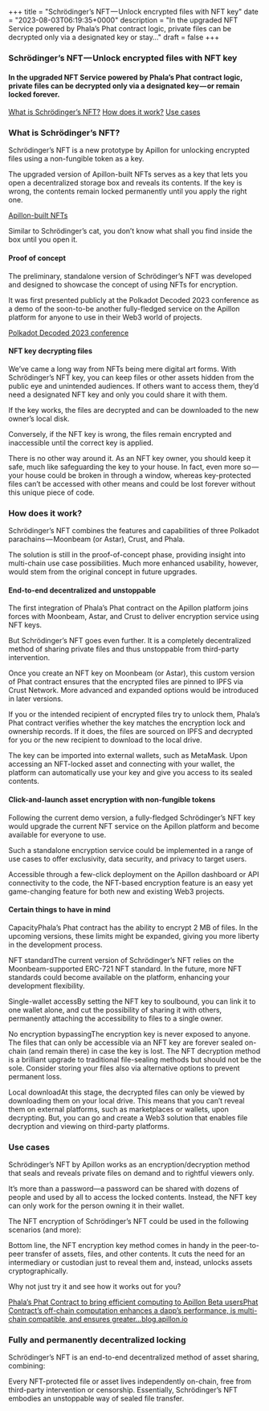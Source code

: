 +++
title = "Schrödinger’s NFT — Unlock encrypted files with NFT key"
date = "2023-08-03T06:19:35+0000"
description = "In the upgraded NFT Service powered by Phala’s Phat contract logic, private files can be decrypted only via a designated key or stay…"
draft = false
+++

### Schrödinger’s NFT — Unlock encrypted files with NFT key


#### In the upgraded NFT Service powered by Phala’s Phat contract logic, private files can be decrypted only via a designated key — or remain locked forever.

[What is Schrödinger’s NFT?](#d185)
[How does it work?](#360f)
[Use cases](#0b8a)

### What is Schrödinger’s NFT?


Schrödinger’s NFT is a new prototype by Apillon for unlocking encrypted files using a non-fungible token as a key.


The upgraded version of Apillon-built NFTs serves as a key that lets you open a decentralized storage box and reveals its contents. If the key is wrong, the contents remain locked permanently until you apply the right one.

[Apillon-built NFTs](https://wiki.apillon.io/build/2-web3-services.html#nfts)

Similar to Schrödinger’s cat, you don’t know what shall you find inside the box until you open it.


#### Proof of concept


The preliminary, standalone version of Schrödinger’s NFT was developed and designed to showcase the concept of using NFTs for encryption.


It was first presented publicly at the Polkadot Decoded 2023 conference as a demo of the soon-to-be another fully-fledged service on the Apillon platform for anyone to use in their Web3 world of projects.

[Polkadot Decoded 2023 conference](https://medium.com/apillon/polkadot-has-decoded-a-new-future-cf1f8bab2a24#c166)

#### NFT key decrypting files


We’ve came a long way from NFTs being mere digital art forms. With Schrödinger’s NFT key, you can keep files or other assets hidden from the public eye and unintended audiences. If others want to access them, they’d need a designated NFT key and only you could share it with them.


If the key works, the files are decrypted and can be downloaded to the new owner’s local disk.


Conversely, if the NFT key is wrong, the files remain encrypted and inaccessible until the correct key is applied.


There is no other way around it. As an NFT key owner, you should keep it safe, much like safeguarding the key to your house. In fact, even more so — your house could be broken in through a window, whereas key-protected files can’t be accessed with other means and could be lost forever without this unique piece of code.


### How does it work?


Schrödinger’s NFT combines the features and capabilities of three Polkadot parachains — Moonbeam (or Astar), Crust, and Phala.


The solution is still in the proof-of-concept phase, providing insight into multi-chain use case possibilities. Much more enhanced usability, however, would stem from the original concept in future upgrades.


#### End-to-end decentralized and unstoppable


The first integration of Phala’s Phat contract on the Apillon platform joins forces with Moonbeam, Astar, and Crust to deliver encryption service using NFT keys.


But Schrödinger’s NFT goes even further. It is a completely decentralized method of sharing private files and thus unstoppable from third-party intervention.


Once you create an NFT key on Moonbeam (or Astar), this custom version of Phat contract ensures that the encrypted files are pinned to IPFS via Crust Network. More advanced and expanded options would be introduced in later versions.


If you or the intended recipient of encrypted files try to unlock them, Phala’s Phat contract verifies whether the key matches the encryption lock and ownership records. If it does, the files are sourced on IPFS and decrypted for you or the new recipient to download to the local drive.


The key can be imported into external wallets, such as MetaMask. Upon accessing an NFT-locked asset and connecting with your wallet, the platform can automatically use your key and give you access to its sealed contents.


#### Click-and-launch asset encryption with non-fungible tokens


Following the current demo version, a fully-fledged Schrödinger’s NFT key would upgrade the current NFT service on the Apillon platform and become available for everyone to use.


Such a standalone encryption service could be implemented in a range of use cases to offer exclusivity, data security, and privacy to target users.


Accessible through a few-click deployment on the Apillon dashboard or API connectivity to the code, the NFT-based encryption feature is an easy yet game-changing feature for both new and existing Web3 projects.


#### Certain things to have in mind


CapacityPhala’s Phat contract has the ability to encrypt 2 MB of files. In the upcoming versions, these limits might be expanded, giving you more liberty in the development process.


NFT standardThe current version of Schrödinger’s NFT relies on the Moonbeam-supported ERC-721 NFT standard. In the future, more NFT standards could become available on the platform, enhancing your development flexibility.


Single-wallet accessBy setting the NFT key to soulbound, you can link it to one wallet alone, and cut the possibility of sharing it with others, permanently attaching the accessibility to files to a single owner.


No encryption bypassingThe encryption key is never exposed to anyone. The files that can only be accessible via an NFT key are forever sealed on-chain (and remain there) in case the key is lost. The NFT decryption method is a brilliant upgrade to traditional file-sealing methods but should not be the sole. Consider storing your files also via alternative options to prevent permanent loss.


Local downloadAt this stage, the decrypted files can only be viewed by downloading them on your local drive. This means that you can’t reveal them on external platforms, such as marketplaces or wallets, upon decrypting. But, you can go and create a Web3 solution that enables file decryption and viewing on third-party platforms.


### Use cases


Schrödinger’s NFT by Apillon works as an encryption/decryption method that seals and reveals private files on demand and to rightful viewers only.


It’s more than a password—a password can be shared with dozens of people and used by all to access the locked contents. Instead, the NFT key can only work for the person owning it in their wallet.


The NFT encryption of Schrödinger’s NFT could be used in the following scenarios (and more):


Bottom line, the NFT encryption key method comes in handy in the peer-to-peer transfer of assets, files, and other contents. It cuts the need for an intermediary or custodian just to reveal them and, instead, unlocks assets cryptographically.


Why not just try it and see how it works out for you?

[Phala’s Phat Contract to bring efficient computing to Apillon Beta usersPhat Contract’s off-chain computation enhances a dapp’s performance, is multi-chain compatible, and ensures greater…blog.apillon.io](https://blog.apillon.io/phalas-phat-contract-to-bring-efficient-computing-to-apillon-beta-users-591332fd86a6)

### Fully and permanently decentralized locking


Schrödinger’s NFT is an end-to-end decentralized method of asset sharing, combining:


Every NFT-protected file or asset lives independently on-chain, free from third-party intervention or censorship. Essentially, Schrödinger’s NFT embodies an unstoppable way of sealed file transfer.
